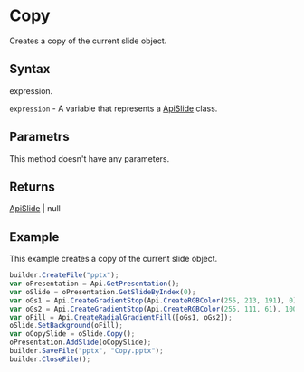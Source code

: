 # Copy

Creates a copy of the current slide object.

## Syntax

expression.

`expression` - A variable that represents a [ApiSlide](../ApiSlide.md) class.

## Parametrs

This method doesn't have any parameters.

## Returns

[ApiSlide](../ApiSlide.md) &#124; null

## Example

This example creates a copy of the current slide object.

```javascript
builder.CreateFile("pptx");
var oPresentation = Api.GetPresentation();
var oSlide = oPresentation.GetSlideByIndex(0);
var oGs1 = Api.CreateGradientStop(Api.CreateRGBColor(255, 213, 191), 0);
var oGs2 = Api.CreateGradientStop(Api.CreateRGBColor(255, 111, 61), 100000);
var oFill = Api.CreateRadialGradientFill([oGs1, oGs2]);
oSlide.SetBackground(oFill);
var oCopySlide = oSlide.Copy();
oPresentation.AddSlide(oCopySlide);
builder.SaveFile("pptx", "Copy.pptx");
builder.CloseFile();
```